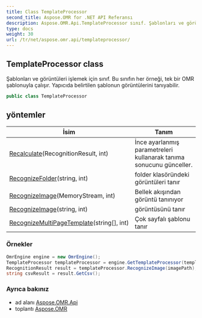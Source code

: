 ```yaml
---
title: Class TemplateProcessor
second_title: Aspose.OMR for .NET API Referansı
description: Aspose.OMR.Api.TemplateProcessor sınıf. Şablonları ve görüntüleri işlemek için sınıf.  Bu sınıfın her örneği tek bir OMR şablonuyla çalışır. Yapıcıda belirtilen şablonun görüntülerini tanıyabilir.
type: docs
weight: 30
url: /tr/net/aspose.omr.api/templateprocessor/
---
```

## TemplateProcessor class

Şablonları ve görüntüleri işlemek için sınıf.  Bu sınıfın her örneği, tek bir OMR şablonuyla çalışır. Yapıcıda belirtilen şablonun görüntülerini tanıyabilir.

```csharp
public class TemplateProcessor
```

## yöntemler

| İsim | Tanım |
| --- | --- |
| [Recalculate](../../aspose.omr.api/templateprocessor/recalculate/)(RecognitionResult, int) | İnce ayarlanmış parametreleri kullanarak tanıma sonucunu günceller. |
| [RecognizeFolder](../../aspose.omr.api/templateprocessor/recognizefolder/)(string, int) | folder klasöründeki görüntüleri tanır |
| [RecognizeImage](../../aspose.omr.api/templateprocessor/recognizeimage/#recognizeimage)(MemoryStream, int) | Bellek akışından görüntü tanınıyor |
| [RecognizeImage](../../aspose.omr.api/templateprocessor/recognizeimage/#recognizeimage_1)(string, int) | görüntüsünü tanır |
| [RecognizeMultiPageTemplate](../../aspose.omr.api/templateprocessor/recognizemultipagetemplate/)(string[], int) | Çok sayfalı şablonu tanır |

### Örnekler

```csharp
OmrEngine engine = new OmrEngine();
TemplateProcessor templateProcessor = engine.GetTemplateProcessor(templatePath);
RecognitionResult result = templateProcessor.RecognizeImage(imagePath);
string csvResult = result.GetCsv();
```

### Ayrıca bakınız

* ad alanı [Aspose.OMR.Api](../../aspose.omr.api/)
* toplantı [Aspose.OMR](../../)


